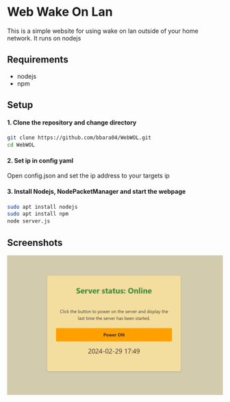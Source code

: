 # Web Wake On Lan
This is a simple website for using wake on lan outside of your home network. It runs on nodejs

## Requirements
- nodejs
- npm

## Setup

#### 1. Clone the repository and change directory
```bash
git clone https://github.com/bbara04/WebWOL.git
cd WebWOL
```

#### 2. Set ip in config yaml
Open config.json and set the ip address to your targets ip

#### 3. Install Nodejs, NodePacketManager and start the webpage
```bash
sudo apt install nodejs
sudo apt install npm
node server.js
```

## Screenshots
![alt text](https://github.com/bbara04/WebWOL/blob/main/blob/WebView.png?raw=true)
